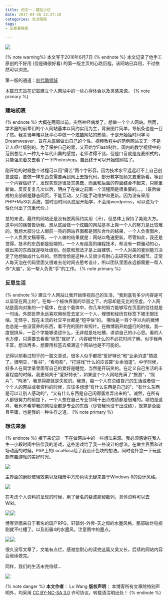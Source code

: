 ```yaml
---
title: 旧文一：建站小记
date: 2017-04-26 22:37:18
categories: 生活随笔
tags:
- 正能量随笔

---
```

<img src="/images/sitebuild/Blog001pic0.jpg" class="img-1f" />

{% note warning%}
本文写于2016年6月7日
{% endnote %}
本文记录了他手工原创的不好用 (但是确很好看) 的第一版主页的心路历程。该网站已弃用，不过依然可以浏览。

<!-- more -->
第一版的通道：[初代璐领域](http://individual.utoronto.ca/luwang/)


本篇日志旨在记载建立个人网站中的一些心得体会以及灵感来源。
{% note primary %}
### 建站初衷
{% endnote %}
大概在两周以前，突然神经病发了，想做一个个人网站。然而，学术圈的前辈们的个人网站基本以简约实用为主，背景图片简单，导航条也是一目了然。我辈骚年难以抚平心中做一个炫酷网站的热情，于是开始抽时间学习Dreamweaver，旨在从底层做出自己的个性。视频教程中的范例网站又无一不是让人呕吐级别的。为了保护自己的胃，又开始学Flash制作。国内的教学视频中的范例总给人一种九十年代山寨的感觉，老师讲得不错，但是口音就是庞麦郎式的，只能强忍着又去看了一下Photoshop。自此终于可以开始做网站了。

刚开始的时候整个过程可以用“痛苦”两个字形容。因为技术水平远远赶不上自己创意速度，要做一样东西总需要再到网上去搜代码，部分教学视频又要重新看。等到一个内容做好了，发现实现途径及其愚蠢，而且和后面的界面结合不起来，只能重新做。反反复复几次以后，明白了在做之前画一个流程图是很重要的。。。（最后做成的全部都是静态网页，不能互动，又只能手动维护和更新。因为没有采用PHP+MySQL系统，暂时没时间从底层开始学，不会用wordpress，可以说为个性化付出了沉重代价。）

总的来说，最终的网站还是没有脱离简约实用（汗），但总体上保持了美观大方。这中间的痛苦告诉我，想从底层做一个炫酷的网站基本上靠一个人的努力是比较难的。我想大部分让人眼前一亮的网站界面都是团队合作的结果，一个人负责图片，一个人负责文稿等等。一个人做的结果就是：网站以龟速更新。尽管如此，我还是觉得，技术的东西都是低端的，一个人有超高的编程技术，却没有一颗骚动的心，做出来的东西就是呕吐级别。创意和想法才是上层建筑，一个人对美的鉴别能力决定了他想做成什么样的。然而恰恰是这种人又很少有耐心去研究技术和细节。正常人每天泡在代码里面又很难去花时间去思考设计，所以团队里面永远都需要一帮人作“大脑”，另一帮人负责“手”的工作。
{% note primary %}
### 反思生活
{% endnote %}
建立个人网站让我开始审视自己的生活，“我到底有多少内容是可以呈现在网上的”。在每一个板块界面的华丽之下，内容却是无比的空虚。个人网站是面向对象的一个载体，在这个载体中，你几年的努力能够写在页面的往往就是一句话。外部世界永远喜欢用标签去定义一个人，理想和经历在标签下被无限压缩。无怪乎，现在主流的社交平台都是“短平快”的。 哪怕是一百个字以内的微博也总是一些没营养的东西，看不完的图片和照片。在微博刚开始盛行的时候，我一度很排斥，一百个字能够讲述什么，无非就是吐吐槽，讲讲自己的小心思。看的人也方便，只需要去看看“标签”就好了，内容细节什么的不必花时间了解。似乎我再丰富，想法再多，想要用标签去填满这个网站也是不可能的。

记得以前看过知乎的一篇文章说，很多人似乎都把“爱好特长”和“业余消遣”搞混了。很明显，“看书”，“看电影”，“打游戏”什么的应该算“业余消遣”。中学时候，好多人在同学录里面写自己的爱好是睡觉，当然是开玩笑的。在定义自己生活的丰富程度的时候，我更倾向于“爱好特长”，如果这个个人网站充满了“旅游”，“照片”，“鸡汤”，我觉得那就是失败的。我想，每一个人在总结自己的生活或者做一个个人的网站或者资料的时候，应该多想想“有什么东西是自己的”，“有什么东西是可以让别人感动的”，“又有什么东西是自己闲得蛋疼弄出来的”。诚然，在所有人都很努力的前提下，一个人想在自己专业领域干出点成绩都是很难的。哪怕是这样，我也不希望我的网站全都是专业的东西（尽管我也没干出成绩），就算是全面且平庸，也是我的一种生存之道。
{% note primary %}
### 想法来源
{% endnote %}
接下来记录一下在做网站中的一些想法来源。我必须感谢在我人生一小段时间中陪伴我的游戏，这些游戏给了我一些设计的想法。在做主界面和过场动画的时候，PSP上的LocaRoca给了我设计色块的想法。同时也怀念一下玩这款有趣游戏的美好时光。

<img src="/images/sitebuild/Blog001pic1.jpg" class="img-2" />

主界面的磨砂玻璃效果以及相册中方形色块无疑来自于Windows 8的设计风格。

<img src="/images/sitebuild/Blog001pic2.jpg" class="img-2" />

在考虑个人资料的呈现的时候，用了著名的斐波那契数列，具体资料可以去Wiki。

<img src="/images/sitebuild/Blog001pic3.png" class="img-2" /><img src="/images/sitebuild/Blog001pic4.png" class="img-2" />

博客界面来自于著名的国产RPG，轩辕剑-外传-天之恒的水墨风格。那部破烂电视剧就不吐槽了。以及街霸4的水墨风，注意图中的墨点。

<img src="/images/sitebuild/Blog001pic5.jpg" class="img-2" /><img src="/images/sitebuild/Blog001pic6.jpg" class="img-2" />

很久没写文章了，文笔有点烂，感谢您耐心的读完这篇又臭又长，后续的网站内容会继续做完。

同样，我们的生活未完待续...

<img src="/images/sitebuild/Blog001pic7.jpg" class="img-2" />

{% note danger %} 
**本文作者**： Lu Wang
**版权声明**： 本博客所有文章除特别声明外，均采用 [CC BY-NC-SA 3.0](https://creativecommons.org/licenses/by-nc-sa/3.0/cn/) 许可协议。转载请注明出处！
{% endnote %}
